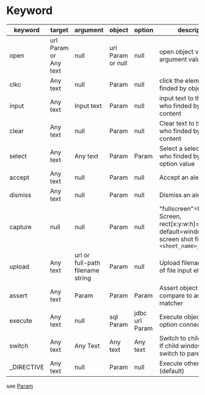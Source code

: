 Keyword
====

| keyword    | target                | argument                         | object            | option         | description                                                                                                               |
|------------|-----------------------|----------------------------------|-------------------|----------------|---------------------------------------------------------------------------------------------------------------------------|
| open       | url Param or Any text | null                             | url Param or null | null           | open object value url or argument value url                                                                               |
| clkc       | Any text              | null                             | Param             | null           | click the element who finded by object content                                                                            |
| input      | Any text              | Input text                       | Param             | null           | input text to the element who finded by object content                                                                    |
| clear      | Any text              | null                             | Param             | null           | Clear text to the element who finded by object content                                                                    |
| select     | Any text              | Any text                         | Param             | Param          | Select a select element who finded by object to option value                                                              |
| accept     | Any text              | null                             | Param             | null           | Accept an alert dialog                                                                                                    |
| dismiss    | Any text              | null                             | Param             | null           | Dismiss an alert dialog                                                                                                   |
| capture    | null                  | null                             | Param             | null           | "fullscreen"=Full Screen, rect[x:y:w:h]=Rectangle, default=window. Save a screen shot file. ex:```<sheet_name>_001.png``` |
| upload     | Any text              | url or full-path filename string | Param             | null           | Upload filename to type of file input element                                                                             |
| assert     | Any text              | Param                            | Param             | Param          | Assert object value compare to argument matcher                                                                           |
| execute    | Any text              | null                             | sql Param         | jdbc url Param | Execute object sql by option connection                                                                                   |
| switch     | Any text              | Any Text                         | Any text          | Any text       | Switch to child window. If child window closed, switch to parent window                                                   |
| _DIRECTIVE | Any text              | null                             | Param             | null           | Execute other sheet (default)                                                                                             |

see [Param](Param.md)
